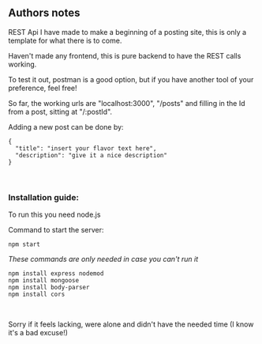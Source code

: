 ## Authors notes
REST Api I have made to make a beginning of a posting site, this is only a template for what there is to come.

Haven't made any frontend, this is pure backend to have the REST calls working.

To test it out, postman is a good option, but if you have another tool of your preference, feel free!

So far, the working urls are "localhost:3000", "/posts" and filling in the Id from a post, sitting at "/:postId".

Adding a new post can be done by:
```
{
  "title": "insert your flavor text here",
  "description": "give it a nice description"
}
```
<br>

### Installation guide:

To run this you need node.js

Command to start the server:
```
npm start
```

*These commands are only needed in case you can't run it*
```
npm install express nodemod
npm install mongoose
npm install body-parser
npm install cors
```
<br>

Sorry if it feels lacking, were alone and didn't have the needed time (I know it's a bad excuse!)
